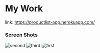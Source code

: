 # My Work

link: https://productlist-app.herokuapp.com/

### Screen Shots

![second](https://user-images.githubusercontent.com/61380295/121801063-0b5e1880-cc53-11eb-9f7b-5a7231bddc66.png)
![third](https://user-images.githubusercontent.com/61380295/121801066-0dc07280-cc53-11eb-837a-29cc3daa2d62.png)
![first](https://user-images.githubusercontent.com/61380295/121801059-0731fb00-cc53-11eb-82cc-d62ad6a43c07.png)

